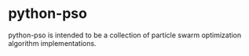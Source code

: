 # python-pso
  python-pso is intended to be a collection of particle swarm optimization algorithm implementations.
